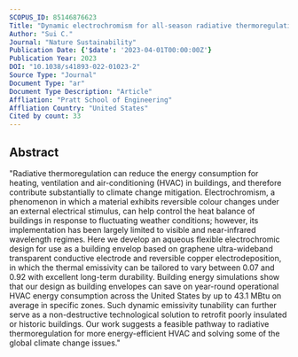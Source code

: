 ```yaml
---
SCOPUS_ID: 85146876623
Title: "Dynamic electrochromism for all-season radiative thermoregulation"
Author: "Sui C."
Journal: "Nature Sustainability"
Publication Date: {'$date': '2023-04-01T00:00:00Z'}
Publication Year: 2023
DOI: "10.1038/s41893-022-01023-2"
Source Type: "Journal"
Document Type: "ar"
Document Type Description: "Article"
Affliation: "Pratt School of Engineering"
Affliation Country: "United States"
Cited by count: 33
---
```


## Abstract
"Radiative thermoregulation can reduce the energy consumption for heating, ventilation and air-conditioning (HVAC) in buildings, and therefore contribute substantially to climate change mitigation. Electrochromism, a phenomenon in which a material exhibits reversible colour changes under an external electrical stimulus, can help control the heat balance of buildings in response to fluctuating weather conditions; however, its implementation has been largely limited to visible and near-infrared wavelength regimes. Here we develop an aqueous flexible electrochromic design for use as a building envelop based on graphene ultra-wideband transparent conductive electrode and reversible copper electrodeposition, in which the thermal emissivity can be tailored to vary between 0.07 and 0.92 with excellent long-term durability. Building energy simulations show that our design as building envelopes can save on year-round operational HVAC energy consumption across the United States by up to 43.1 MBtu on average in specific zones. Such dynamic emissivity tunability can further serve as a non-destructive technological solution to retrofit poorly insulated or historic buildings. Our work suggests a feasible pathway to radiative thermoregulation for more energy-efficient HVAC and solving some of the global climate change issues."
